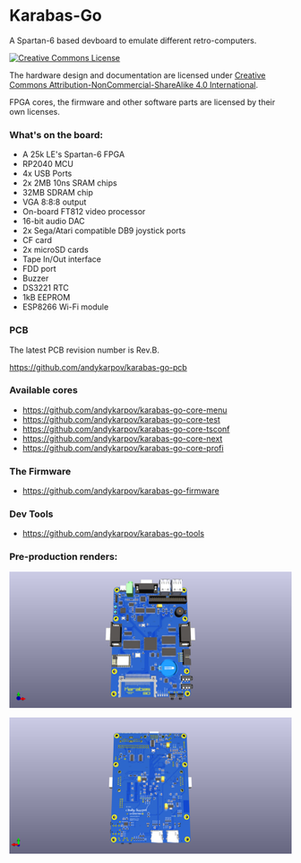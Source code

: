 # Karabas-Go

A Spartan-6 based devboard to emulate different retro-computers.

[![Creative Commons License](https://i.creativecommons.org/l/by-nc-sa/4.0/88x31.png)](http://creativecommons.org/licenses/by-nc-sa/4.0/)

The hardware design and documentation are licensed under [Creative Commons Attribution-NonCommercial-ShareAlike 4.0 International](http://creativecommons.org/licenses/by-nc-sa/4.0/).

FPGA cores, the firmware and other software parts are licensed by their own licenses.

### What's on the board:

- A 25k LE's Spartan-6 FPGA
- RP2040 MCU
- 4x USB Ports
- 2x 2MB 10ns SRAM chips
- 32MB SDRAM chip
- VGA 8:8:8 output
- On-board FT812 video processor
- 16-bit audio DAC
- 2x Sega/Atari compatible DB9 joystick ports
- CF card
- 2x microSD cards
- Tape In/Out interface
- FDD port
- Buzzer
- DS3221 RTC
- 1kB EEPROM
- ESP8266 Wi-Fi module

### PCB

The latest PCB revision number is Rev.B.

https://github.com/andykarpov/karabas-go-pcb

### Available cores

- https://github.com/andykarpov/karabas-go-core-menu
- https://github.com/andykarpov/karabas-go-core-test
- https://github.com/andykarpov/karabas-go-core-tsconf
- https://github.com/andykarpov/karabas-go-core-next
- https://github.com/andykarpov/karabas-go-core-profi

### The Firmware

- https://github.com/andykarpov/karabas-go-firmware

### Dev Tools

- https://github.com/andykarpov/karabas-go-tools

### Pre-production renders:

![image](https://github.com/andykarpov/karabas-go/blob/master/docs/karabas-go-top.png?raw=true)

![image](https://github.com/andykarpov/karabas-go/blob/master/docs/karabas-go-bot.png?raw=true)
